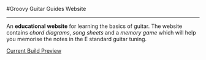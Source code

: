 #Groovy Guitar Guides Website

---

An **educational website** for learning the basics of guitar. The website contains *chord diagrams*, *song sheets* and a *memory game* which will help you memorise the notes in the E standard guitar tuning.

[Current Build Preview](https://wolflint.one)
